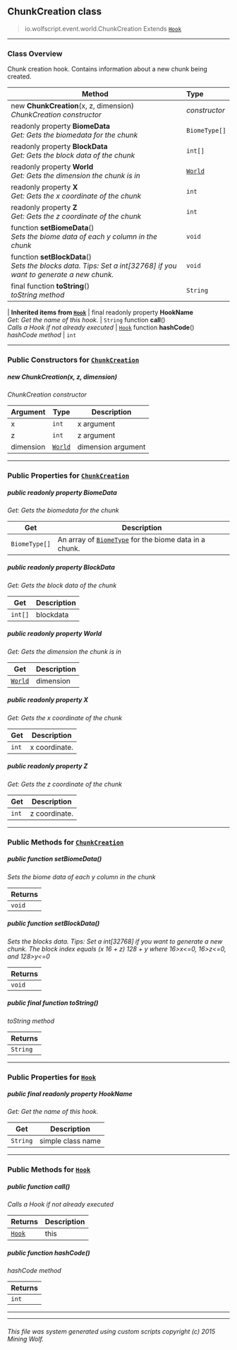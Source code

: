 ## ChunkCreation __class__

>io.wolfscript.event.world.ChunkCreation
>Extends [`Hook`](../../hook/Hook.md)

---

### Class Overview

Chunk creation hook. Contains information about a new chunk being created.

Method | Type   
--- | :--- 
new __ChunkCreation__(x, z, dimension) <br> _ChunkCreation constructor_ | _constructor_
 readonly property __BiomeData__ <br> _Get: Gets the biomedata for the chunk_ | `BiomeType[]`
 readonly property __BlockData__ <br> _Get: Gets the block data of the chunk_ | `int[]`
 readonly property __World__ <br> _Get: Gets the dimension the chunk is in_ | [`World`](../../api/world/World.md)
 readonly property __X__ <br> _Get: Gets the x coordinate of the chunk_ | `int`
 readonly property __Z__ <br> _Get: Gets the z coordinate of the chunk_ | `int`
 function __setBiomeData__() <br> _Sets the biome data of each y column in the chunk_ | `void`
 function __setBlockData__() <br> _Sets the blocks data. Tips: Set a int[32768] if you want to generate a new chunk._ | `void`
final function __toString__() <br> _toString method_ | `String`
 |
__Inherited items from [`Hook`](../../hook/Hook.md)__ |
final readonly property __HookName__ <br> _Get: Get the name of this hook._ | `String`
 function __call__() <br> _Calls a Hook if not already executed_ | [`Hook`](../../hook/Hook.md)
 function __hashCode__() <br> _hashCode method_ | `int`





---

### Public Constructors for [`ChunkCreation`](ChunkCreation.md)

##### <a id='chunkcreation'></a>new __ChunkCreation__(x, z, dimension) 

_ChunkCreation constructor_

Argument | Type | Description  
--- | --- | --- 
x | `int` | x argument
z | `int` | z argument
dimension | [`World`](../../api/world/World.md) | dimension argument

---

### Public Properties for [`ChunkCreation`](ChunkCreation.md)

##### <a id='biomedata'></a>public  readonly property __BiomeData__

_Get: Gets the biomedata for the chunk_

Get | Description
--- | --- 
`BiomeType[]` | An array of [`BiomeType`](../../api/world/BiomeType.md) for the biome data in a chunk.



##### <a id='blockdata'></a>public  readonly property __BlockData__

_Get: Gets the block data of the chunk_

Get | Description
--- | --- 
`int[]` | blockdata



##### <a id='world'></a>public  readonly property __World__

_Get: Gets the dimension the chunk is in_

Get | Description
--- | --- 
[`World`](../../api/world/World.md) | dimension



##### <a id='x'></a>public  readonly property __X__

_Get: Gets the x coordinate of the chunk_

Get | Description
--- | --- 
`int` | x coordinate.



##### <a id='z'></a>public  readonly property __Z__

_Get: Gets the z coordinate of the chunk_

Get | Description
--- | --- 
`int` | z coordinate.



---

### Public Methods for [`ChunkCreation`](ChunkCreation.md)

##### <a id='setbiomedata'></a>public  function __setBiomeData__()

_Sets the biome data of each y column in the chunk_

Returns | 
--- | 
`void` |


##### <a id='setblockdata'></a>public  function __setBlockData__()

_Sets the blocks data. Tips: Set a int[32768] if you want to generate a new chunk. The block index equals (x 16 + z) 128 + y where 16>x<=0, 16>z<=0, and 128>y<=0_

Returns | 
--- | 
`void` |


##### <a id='tostring'></a>public final function __toString__()

_toString method_

Returns | 
--- | 
`String` |


---

### Public Properties for [`Hook`](../../hook/Hook.md)

##### <a id='hookname'></a>public final readonly property __HookName__

_Get: Get the name of this hook._

Get | Description
--- | --- 
`String` | simple class name



---

### Public Methods for [`Hook`](../../hook/Hook.md)

##### <a id='call'></a>public  function __call__()

_Calls a Hook if not already executed_

Returns | Description
--- | --- 
[`Hook`](../../hook/Hook.md) | this


##### <a id='hashcode'></a>public  function __hashCode__()

_hashCode method_

Returns | 
--- | 
`int` |


---


---


###### This file was system generated using custom scripts copyright (c) 2015 Mining Wolf.
	

